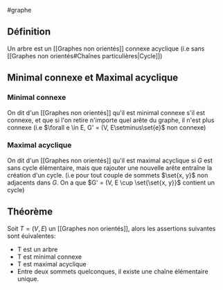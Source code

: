#graphe

## Définition
Un arbre est un [[Graphes non orientés]] connexe acyclique (i.e sans [[Graphes non orientés#Chaînes particulières|Cycle]])

## Minimal connexe et Maximal acyclique
### Minimal connexe

On dit d'un [[Graphes non orientés]] qu'il est minimal connexe s'il est connexe, et que si l'on retire n'importe quel arête du graphe, il n'est plus connexe (i.e $\forall e \in E, G' = (V, E\setminus\set{e}$ non connexe)

### Maximal acyclique
On dit d'un [[Graphes non orientés]] qu'il est maximal acyclique si $G$ est sans cycle élémentaire, mais que rajouter une nouvelle arête entraîne la création d'un cycle.
(i.e pour tout couple de sommets $\set{x, y}$ non adjacents dans $G$. On a que $G' = (V, E \cup \set{\set{x, y}}$ contient un cycle)

## Théorème
Soit $T = (V, E)$ un [[Graphes non orientés]], alors les assertions suivantes sont éuivalentes:
- T est un arbre
- T est minimal connexe
- T est maximal acyclique
- Entre deux sommets quelconques, il existe une chaîne élémentaire unique.
